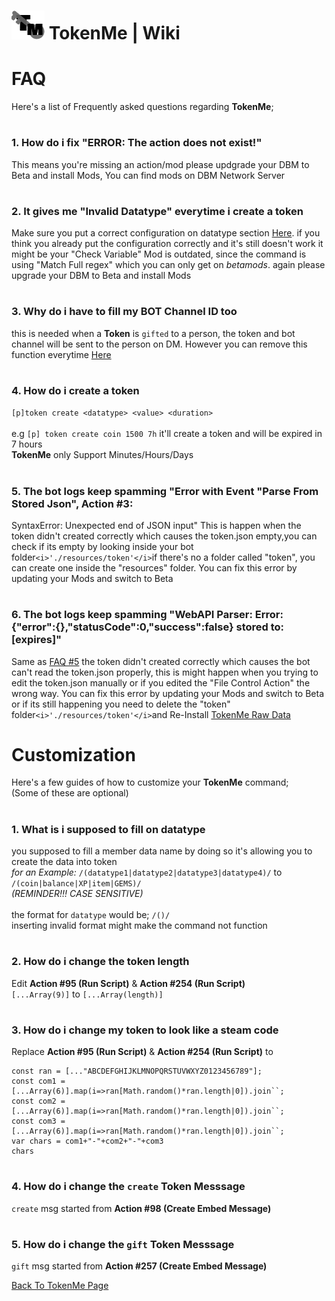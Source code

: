 # ![app icon](https://github.com/Gr3nDy/DBM-RawData/blob/master/Package/tokenme/Screenshot/icon.png) TokenMe | Wiki
# FAQ
Here's a list of Frequently asked questions regarding **TokenMe**;

# <h3>1. How do i fix "ERROR: The action does not exist!"</h3>
This means you're missing an action/mod please updgrade your DBM to Beta and install Mods,
You can find mods on DBM Network Server

# <h3>2. It gives me "Invalid Datatype" everytime i create a token</h3>
Make sure you put a correct configuration on datatype section [Here](./wiki.md#1-what-is-i-supposed-to-fill-on-datatype).
if you think you already put the configuration correctly and it's still doesn't work it might be your "Check Variable" Mod is outdated, since the command is using "Match Full regex" which you can only get on _betamods_. again please upgrade your DBM to Beta and install Mods

# <h3>3. Why do i have to fill my BOT Channel ID too</h3>
this is needed when a **Token** is `gifted` to a person, the token and bot channel will be sent to the person on DM.
However you can remove this function everytime [Here](./wiki.md#5-how-do-i-change-the-gift-token-messsage)

# <h3>4. How do i create a token</h3>
`[p]token create <datatype> <value> <duration>` <br> <br>
e.g `[p] token create coin 1500 7h` it'll create a token and will be expired in 7 hours<br>
**TokenMe** only Support Minutes/Hours/Days

# <h3>5. The bot logs keep spamming "Error with Event "Parse From Stored Json", Action #3:
SyntaxError: Unexpected end of JSON input"</h3>
This is happen when the token didn't created correctly which causes the token.json empty,you can check if its empty by looking inside your bot folder` <i>'./resources/token'</i> `if there's no a folder called "token", you can create one inside the "resources" folder. You can fix this error by updating your Mods and switch to Beta

# <h3>6. The bot logs keep spamming "WebAPI Parser: Error: {"error":{},"statusCode":0,"success":false} stored to: [expires]"</h3>
Same as [FAQ #5](./wiki.md#5-how-do-i-change-the-gift-token-messsage) the token didn't created correctly which causes the bot can't read the token.json properly, this is might happen when you trying to edit the token.json manually or if you edited the "File Control Action" the wrong way. You can fix this error by updating your Mods and switch to Beta or if its still happening you need to delete the "token" folder` <i>'./resources/token'</i> `and Re-Install [TokenMe Raw Data](help.md)


# Customization
Here's a few guides of how to customize your **TokenMe** command;
<br>(Some of these are optional)

# <h3>1. What is i supposed to fill on datatype</h3>
you supposed to fill a member data name by doing so it's allowing you to create the data into token <br>
<i>for an Example:</i> `/(datatype1|datatype2|datatype3|datatype4)/` to `/(coin|balance|XP|item|GEMS)/` <br> <em>(REMINDER!!! CASE SENSITIVE)</em>
<br>
<br>
the format for `datatype` would be; `/()/`
<br>inserting invalid format might make the command not function

# <h3>2. How do i change the token length</h3>
Edit **Action #95 (Run Script)** & **Action #254 (Run Script)** <br>
`[...Array(9)]` to `[...Array(length)]`

# <h3>3. How do i change my token to look like a steam code</h3>
Replace **Action #95 (Run Script)** & **Action #254 (Run Script)** to <br>
```
const ran = [..."ABCDEFGHIJKLMNOPQRSTUVWXYZ0123456789"];
const com1 = [...Array(6)].map(i=>ran[Math.random()*ran.length|0]).join``;
const com2 = [...Array(6)].map(i=>ran[Math.random()*ran.length|0]).join``;
const com3 = [...Array(6)].map(i=>ran[Math.random()*ran.length|0]).join``;
var chars = com1+"-"+com2+"-"+com3
chars
```
# <h3>4. How do i change the `create` Token Messsage</h3>
`create` msg started from **Action #98 (Create Embed Message)**

# <h3>5. How do i change the `gift` Token Messsage</h3>
`gift` msg started from **Action #257 (Create Embed Message)**


[Back To TokenMe Page](help.md)
